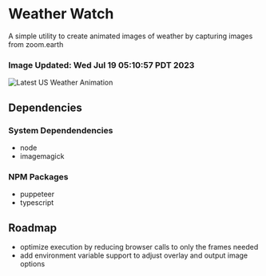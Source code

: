# Weather Watch

A simple utility to create animated images of weather by capturing images from zoom.earth

### Image Updated: Wed Jul 19 05:10:57 PDT 2023

![Latest US Weather Animation](animations/2023-07-19.webp)

## Dependencies
### System Dependendencies
* node
* imagemagick
### NPM Packages
* puppeteer
* typescript

## Roadmap
* optimize execution by reducing browser calls to only the frames needed
* add environment variable support to adjust overlay and output image options
